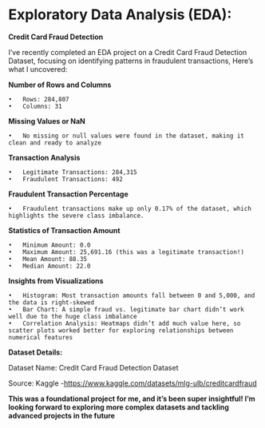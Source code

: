 # **Exploratory Data Analysis (EDA):**
**Credit Card Fraud Detection**

I’ve recently completed an EDA project on a Credit Card Fraud Detection Dataset, focusing on identifying patterns in fraudulent transactions, Here’s what I uncovered:

**Number of Rows and Columns**

	•	Rows: 284,807
	•	Columns: 31

**Missing Values or NaN**

	•	No missing or null values were found in the dataset, making it clean and ready to analyze

**Transaction Analysis**

	•	Legitimate Transactions: 284,315
	•	Fraudulent Transactions: 492

**Fraudulent Transaction Percentage**

	•	Fraudulent transactions make up only 0.17% of the dataset, which highlights the severe class imbalance.

**Statistics of Transaction Amount**

	•	Minimum Amount: 0.0
	•	Maximum Amount: 25,691.16 (this was a legitimate transaction!)
	•	Mean Amount: 88.35
	•	Median Amount: 22.0

**Insights from Visualizations**

	•	Histogram: Most transaction amounts fall between 0 and 5,000, and the data is right-skewed
	•	Bar Chart: A simple fraud vs. legitimate bar chart didn’t work well due to the huge class imbalance
	•	Correlation Analysis: Heatmaps didn’t add much value here, so scatter plots worked better for exploring relationships between numerical features

**Dataset Details:**

Dataset Name: Credit Card Fraud Detection Dataset

Source: Kaggle -https://www.kaggle.com/datasets/mlg-ulb/creditcardfraud

 
**This was a foundational project for me, and it’s been super insightful! I’m looking forward to exploring more complex datasets and tackling advanced projects in the future**
